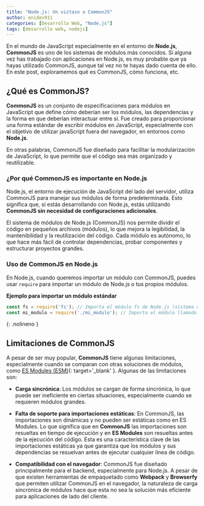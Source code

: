 ```yaml
---
title: "Node.js: Un viztazo a CommonJS"
author: enidev911
categories: [Desarrollo Web, "Node.js"]
tags: [desarrollo web, nodejs]
---
```


En el mundo de JavaScript especialmente en el entorno de **Node.js**, **CommonJS** es uno de los sistemas de módulos más conocidos. Si alguna vez has trabajado con aplicaciones en Node.js, es muy probable que ya hayas utilizado CommonJS, aunque tal vez no te hayas dado cuenta de ello. En este post, exploramemos qué es CommonJS, cómo funciona, etc.



## **¿Qué es CommonJS?**

**CommonJS** es un conjunto de especificaciones para módulos en JavaScript que define cómo deberían ser los módulos, las dependencias y la forma en que deberían interactuar entre sí. Fue creado para proporcionar una forma estándar de escribir módulos en JavaScript, especialmente con el objetivo de utilizar javaScript fuera del navegador, en entornos como **Node.js**.

En otras palabras, CommonJS fue diseñado para facilitar la modularización de JavaScript, lo que permite que el código sea más organizado y reutilizable.

### **¿Por qué CommonJS es importante en Node.js**

Node.js, el entorno de ejecución de JavaScript del lado del servidor, utiliza CommonJS para manejar sus módulos de forma predeterminada. Esto significa que, si estás desarrollando con Node.js, estás utilizando **CommonJS sin necesidad de configuraciones adicionales**.

El sistema de módulos de Node.js (CommonJS) nos permite dividir el código en pequeños archivos (módulos), lo que mejora la legibilidad, la mantenibilidad y la reutilización del código. Cada módulo es autónomo, lo que hace más fácil de controlar dependencias, probar componentes y estructurar proyectos grandes.


### **Uso de CommonJS en Node.js**

En Node.js, cuando queremos importar un módulo con CommonJS, puedes usar `require` para importar un módulo de Node.js o tus propios módulos.

**Ejemplo para importar un módulo estándar**

```javascript
const fs = require('fs'); // Importa el módulo fs de Node.js (sistema de archivos)
const mi_modulo = require('./mi_modulo'); // Importa el módulo llamado mi_modulo.js 
```
{: .nolineno }


## **Limitaciones de CommonJS**

A pesar de ser muy popular, **CommonJS** tiene algunas limitaciones, especialmente cuando se comparan con otras soluciones de módulos, como [ES Modules (ESM)](https://nodejs.org/api/esm.html){: target='_blank' }. Algunas de las limitaciones son:

- **Carga sincrónica**: Los módulos se cargan de forma sincrónica, lo que puede ser ineficiente en ciertas situaciones, especialmente cuando se requieren módulos grandes.

- **Falta de soporte para importaciones estáticas**: En CommonJS, las importaciones son dinámicas y no pueden ser estáticas como en ES Modules. Lo que significa que en **CommonJS** las importaciones son resueltas en tiempo de ejecución y en **ES Modules** son resueltas antes de la ejecución del código. Esta es una característica clave de las importaciones estáticas ya que garantiza que los módulos y sus dependencias se resuelvan antes de ejecutar cualquier línea de código.

- **Compatibilidad con el navegador**: CommonJS fue diseñado principalmente para el backend, especialmente para Node.js. A pesar de que existen herramientas de empaquetado como **Webpack** y **Browserfy** que permiten utilizar CommonJS en el navegador, la naturaleza de carga sincrónica de módulos hace que esta no sea la solución más eficiente para aplicaciones de lado del cliente.